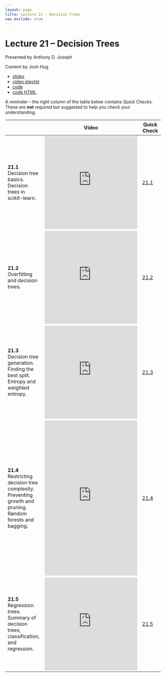 ```yaml
---
layout: page
title: Lecture 21 – Decision Trees
nav_exclude: true
---
```


# Lecture 21 – Decision Trees

Presented by Anthony D. Joseph

Content by Josh Hug

- [slides](https://docs.google.com/presentation/d/1oN7at3ljTNtRgRR6wO7Di8O3vK4M2pKBzPL3zomot2s/edit?usp=sharing)
- [video playlist](https://www.youtube.com/playlist?list=PLQCcNQgUcDfo8pnNXKMaKjm1qJ3GgE4Hv)
- [code](https://data100.datahub.berkeley.edu/hub/user-redirect/git-sync?repo=https://github.com/DS-100/fa20&subPath=lecture/lec20/)
- [code HTML](../../resources/assets/lectures/lec20/lec20.html)

A reminder – the right column of the table below contains _Quick Checks_. These are **not** required but suggested to help you check your understanding.

<table>
<colgroup>
<col style="width: 25%" />
<col style="width: 25%" />
<col style="width: 25%" />
</colgroup>
<thead>
<tr class="header">
<th></th>
<th>Video</th>
<th>Quick Check</th>
</tr>
</thead>
<tbody>
<tr>
<td><strong>21.1</strong> <br>Decision tree basics. Decision trees in scikit-learn.</td>
<td><iframe width="300" height="300" height src="https://youtube.com/embed/fz30i-PgVBc" frameborder="0" allow="accelerometer; autoplay; encrypted-media; gyroscope; picture-in-picture" allowfullscreen></iframe></td>
<td><a href="https://docs.google.com/forms/d/e/1FAIpQLSfrA4Y1T-UDSqtsNgRrxiq8hoCTA1_tlY22xvvaMJn8-m4JJw/viewform" target="\_blank">21.1</a></td>
</tr>
<tr>
<td><strong>21.2</strong> <br>Overfitting and decision trees.</td>
<td><iframe width="300" height="300" height src="https://youtube.com/embed/IGzRkQkG2Vk" frameborder="0" allow="accelerometer; autoplay; encrypted-media; gyroscope; picture-in-picture" allowfullscreen></iframe></td>
<td><a href="https://docs.google.com/forms/d/e/1FAIpQLSfWA8D8DfSe4bJtAm00MNSzFcWld1nhihjSiCOhBanvH2OeAA/viewform" target="\_blank">21.2</a></td>
</tr>
<tr>
<td><strong>21.3</strong> <br>Decision tree generation. Finding the best split. Entropy and weighted entropy.</td>
<td><iframe width="300" height="300" height src="https://youtube.com/embed/-mekg9slre4" frameborder="0" allow="accelerometer; autoplay; encrypted-media; gyroscope; picture-in-picture" allowfullscreen></iframe></td>
<td><a href="https://docs.google.com/forms/d/e/1FAIpQLSfizMu_gbNADQqEyQisbc0YTnJwRQC4fOhDNFPJwAXf84F1UA/viewform" target="\_blank">21.3</a></td>
</tr>
<tr>
<td><strong>21.4</strong> <br>Restricting decision tree complexity. Preventing growth and pruning. Random forests and bagging.</td>
<td><iframe width="300" height="500" height src="https://youtube.com/embed/e8LlOnYFXcY" frameborder="0" allow="accelerometer; autoplay; encrypted-media; gyroscope; picture-in-picture" allowfullscreen></iframe></td>
<td><a href="https://docs.google.com/forms/d/e/1FAIpQLSc03lCn9eDgWum48fKBOWA6cSYnttkyuzPcaV4wj9ClKvRhNw/viewform" target="\_blank">21.4</a></td>
</tr>
<tr>
<td><strong>21.5</strong> <br>Regression trees. Summary of decision trees, classification, and regression.</td>
<td><iframe width="300" height="300" height src="https://youtube.com/embed/bALgXcAaoDA" frameborder="0" allow="accelerometer; autoplay; encrypted-media; gyroscope; picture-in-picture" allowfullscreen></iframe></td>
<td><a href="https://docs.google.com/forms/d/e/1FAIpQLSfaeaLvizsCt6IpbebKB3BBbuvevC5_sv8P3WNUecSbYW2BSw/viewform" target="\_blank">21.5</a></td>
</tr>
